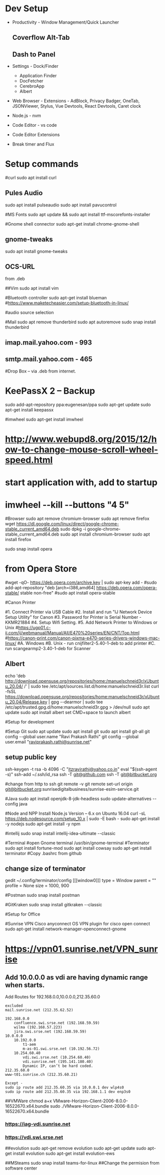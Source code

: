 # Dev Setup

* Productivity - Window Management/Quick Launcher
	## Coverflow Alt-Tab
	## Dash to Panel

* Settings - Dock/Finder
  * Application Finder
  * DocFetcher 
  * CerebroApp
  * Albert 
* Web Browser - Extensions - AdBlock, Privacy Badger, OneTab, JSONViewer, Stylus, Vue Devtools, React Devtools, Caret clock
* Node.js - nvm
* Code Editor - vs code
* Code Editor Extensions
* Break timer and Flux



# Setup commands

#curl
sudo apt install curl

## Pules Audio
sudo apt install pulseaudio
sudo apt install pavucontrol

#MS Fonts
sudo apt update && sudo apt install ttf-mscorefonts-installer

#Gnome shell connector
sudo apt-get install chrome-gnome-shell

## gnome-tweaks
sudo apt install gnome-tweaks

## OCS-URL 
from .deb

##Vim
sudo apt install vim

#Bluetooth controller
sudo apt-get install blueman
#https://www.maketecheasier.com/setup-bluetooth-in-linux/

#audio source selection

#Mail
sudo apt remove thunderbird
sudo apt autoremove
sudo snap install thunderbird
## imap.mail.yahoo.com - 993
## smtp.mail.yahoo.com - 465

#Drop Box  – via .deb from internet.

# KeePassX 2 – Backup 
sudo add-apt-repository ppa:eugenesan/ppa
sudo apt-get update
sudo apt-get install keepassx

#imwheel
sudo apt-get install imwheel

# http://www.webupd8.org/2015/12/how-to-change-mouse-scroll-wheel-speed.html
# start application with, add to startup
# imwheel --kill --buttons "4 5"



#Browser
sudo apt remove chromium-browser
sudo apt remove firefox
wget https://dl.google.com/linux/direct/google-chrome-stable_current_amd64.deb
sudo dpkg -i google-chrome-stable_current_amd64.deb
sudo apt install chromium-browser
sudo apt install firefox

sudo snap install opera
# from Opera Store
#wget -qO- https://deb.opera.com/archive.key | sudo apt-key add -
#sudo add-apt-repository "deb [arch=i386,amd64] https://deb.opera.com/opera-stable/ stable non-free"
#sudo apt install opera-stable

#Canon Printer

#1. Connect Printer via USB Cable
#2. Install and run "IJ Network Device Setup Utility" for Canon
#3. Password for Printer is Serial Number - KKMR21884
#4. Setup Wifi Setting.
#5. Add Network Printer to Windows or Unix
#https://ugp01.c-ij.com/ij/webmanual/Manual/All/E470%20series/EN/CNT/Top.html
#https://canon-print.com/canon-pixma-e470-series-drivers-windows-mac-linux/
	#A. Windows
	#B. Unix - run cnijfilter2-5.40-1-deb to add printer
	#C. run scangearmp2-3.40-1-deb for Scanner	



## Albert
echo 'deb http://download.opensuse.org/repositories/home:/manuelschneid3r/xUbuntu_20.04/ /' | sudo tee /etc/apt/sources.list.d/home:manuelschneid3r.list
curl -fsSL https://download.opensuse.org/repositories/home:manuelschneid3r/xUbuntu_20.04/Release.key | gpg --dearmor | sudo tee /etc/apt/trusted.gpg.d/home:manuelschneid3r.gpg > /dev/null
sudo apt update
sudo apt install albert
set CMD+space to launch albert



#Setup for development

#Setup Git
sudo apt update
sudo apt install git
sudo apt install git-all
git config --global user.name "Ravi Prakash Rathi"
git config --global user.email "raviprakash.rathi@sunrise.net"


## setup public key

ssh-keygen -t rsa -b 4096 -C "itzravirathi@yahoo.co.in"
eval "$(ssh-agent -s)"
ssh-add ~/.ssh/id_rsa
ssh -T git@github.com
ssh -T git@bitbucket.org

#change from http to ssh
git remote -v
git remote set-url origin git@bitbucket.org:sunrisedigitalbusiness/sunrise-esim-service.git



#Java
sudo apt install openjdk-8-jdk-headless
sudo update-alternatives --config java


#Node and NPP Install Node.js Version – 6.x on Ubuntu 16.04
curl -sL https://deb.nodesource.com/setup_10.x | sudo -E bash -
sudo apt-get install -y nodejs
sudo apt-get install -y npm

#intellij
sudo snap install intellij-idea-ultimate --classic

#Terminal
#open Gnome terminal /usr/bin/gnome-terminal
#Terminator
sudo apt install fortune-mod
sudo apt install cowsay
sudo apt-get install terminator
#Copy .bashrc from github
## change size of terminator
gedit ~/.config/terminator/config 
      [[[window0]]]
      type = Window
      parent = ""
      profile = None
      size = 1000, 900

#Postman
sudo snap install postman

#GitKraken
sudo snap install gitkraken --classic


#Setup for Office

#Sunrise VPN Cisco anyconnect
OS VPN plugin for cisco open connect
sudo apt-get install network-manager-openconnect-gnome
# https://vpn01.sunrise.net/VPN_sunrise
## Add 10.0.0.0 as vdi are having dynamic range when starts.
Add Routes for 192.168.0.0,10.0.0.0,212.35.60.0

	excluded
	mail.sunrise.net (212.35.62.52)

	192.168.0.0
		confluence.swi.srse.net (192.168.59.59)
		wilma (192.168.57.223)
		jira.swi.srse.net (192.168.59.59)
	10.0.0.0
		10.192.0.0
			t1-aem
			m-as-01.swi.srse.net (10.192.56.72)
		10.254.60.40
			vdi.swi.srse.net (10.254.60.40)
			vdi.sunrise.net (195.141.180.40)
			Dynamic IP, can’t be hard coded.
	212.35.60.0
	www-t01.sunrise.ch (212.35.60.21)

	Except - 
	sudo ip route add 212.35.60.35 via 10.0.0.1 dev wlp4s0
	sudo ip route add 212.35.60.35 via 192.168.1.1 dev enp3s0

##VMWare
chmod a+x VMware-Horizon-Client-2006-8.0.0-16522670.x64.bundle
sudo ./VMware-Horizon-Client-2006-8.0.0-16522670.x64.bundle 
### https://iag-vdi.sunrise.net
### https://vdi.swi.srse.net


##evolution
sudo apt-get remove evolution
sudo apt-get update
sudo apt-get install evolution
sudo apt-get install evolution-ews

##MSteams
sudo snap install teams-for-linux
##Change the permision from software center
